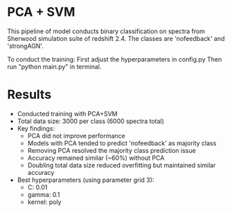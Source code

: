# PCA + SVM 
This pipeline of model conducts binary classification on spectra from Sherwood simulation suite of redshift 2.4. The classes are 'nofeedback' and 'strongAGN'. 

To conduct the training:
First adjust the hyperparameters in config.py
Then run "python main.py" in terminal.

# Results

* Conducted training with PCA+SVM
* Total data size: 3000 per class (6000 spectra total)
* Key findings:
  * PCA did not improve performance
  * Models with PCA tended to predict 'nofeedback' as majority class
  * Removing PCA resolved the majority class prediction issue
  * Accuracy remained similar (~60%) without PCA
  * Doubling total data size reduced overfitting but maintained similar accuracy
* Best hyperparameters (using parameter grid 3):
  * C: 0.01
  * gamma: 0.1
  * kernel: poly


